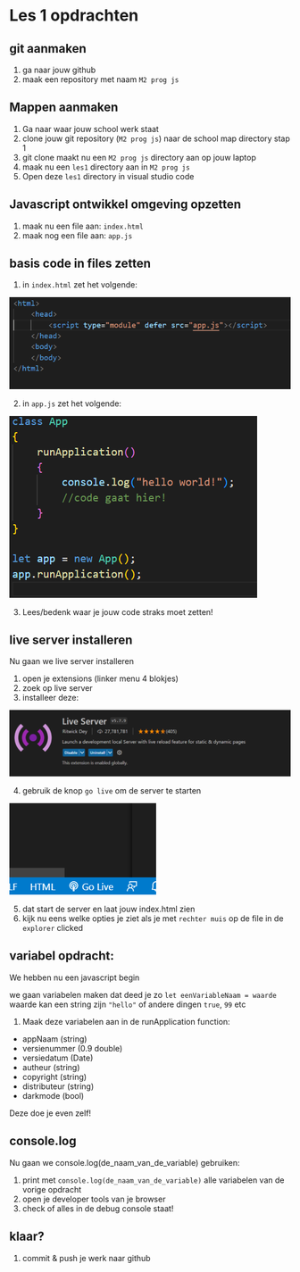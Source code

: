 # Les 1 opdrachten

## git aanmaken

1. ga naar jouw github
2. maak een repository met naam `M2 prog js`

## Mappen aanmaken

1. Ga naar waar jouw school werk staat
2. clone jouw git repository (`M2 prog js`) naar de school map directory stap 1
3. git clone maakt nu een `M2 prog js` directory aan op jouw laptop
4. maak nu een `les1` directory aan in `M2 prog js`
5. Open deze `les1` directory in visual studio code

## Javascript ontwikkel omgeving opzetten

1. maak nu een file aan: `index.html`
2. maak nog een file aan: `app.js`

## basis code in files zetten

1. in `index.html` zet het volgende:

![indexhtml.PNG](img/indexhtml.PNG)

2. in `app.js` zet het volgende:

![appjs.PNG](img/appjs.PNG)

3. Lees/bedenk waar je jouw code straks moet zetten!

## live server installeren

Nu gaan we live server installeren

1. open je extensions (linker menu 4 blokjes)
2. zoek op live server
3. installeer deze: 

![](img/liveserver.png)

4. gebruik de knop `go live` om de server te starten

![](img/golive.PNG)

5. dat start de server en laat jouw index.html zien
6. kijk nu eens welke opties je ziet als je met `rechter muis` op de file in de `explorer` clicked
 
## variabel opdracht:

We hebben nu een javascript begin

we gaan variabelen maken dat deed je zo
`let eenVariableNaam = waarde`
waarde kan een string zijn `"hello"` of andere dingen `true`, `99` etc

1. Maak deze variabelen aan in de runApplication function:

* appNaam (string)
* versienummer (0.9 double)
* versiedatum (Date)
* autheur (string)
* copyright (string)
* distributeur (string)
* darkmode (bool)

Deze doe je even zelf!

## console.log

Nu gaan we console.log(de_naam_van_de_variable) gebruiken:

1. print met `console.log(de_naam_van_de_variable)` alle variabelen van de vorige opdracht
2. open je developer tools van je browser
3. check of alles in de debug console staat!


## klaar?

1. commit & push je werk naar github
